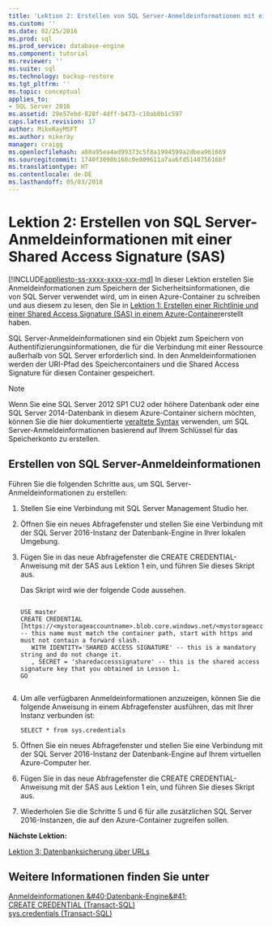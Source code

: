 ```yaml
---
title: 'Lektion 2: Erstellen von SQL Server-Anmeldeinformationen mit einer Shared Access Signature (SAS) | Microsoft-Dokumentation'
ms.custom: ''
ms.date: 02/25/2016
ms.prod: sql
ms.prod_service: database-engine
ms.component: tutorial
ms.reviewer: ''
ms.suite: sql
ms.technology: backup-restore
ms.tgt_pltfrm: ''
ms.topic: conceptual
applies_to:
- SQL Server 2016
ms.assetid: 29e57ebd-828f-4dff-b473-c10ab0b1c597
caps.latest.revision: 17
author: MikeRayMSFT
ms.author: mikeray
manager: craigg
ms.openlocfilehash: a88a95ea4ad99373c5f8a1994599a2dbea961669
ms.sourcegitcommit: 1740f3090b168c0e809611a7aa6fd514075616bf
ms.translationtype: HT
ms.contentlocale: de-DE
ms.lasthandoff: 05/03/2018
---
```

# <a name="lesson-2-create-a-sql-server-credential-using-a-shared-access-signature"></a>Lektion 2: Erstellen von SQL Server-Anmeldeinformationen mit einer Shared Access Signature (SAS)
[!INCLUDE[appliesto-ss-xxxx-xxxx-xxx-md](../includes/appliesto-ss-xxxx-xxxx-xxx-md.md)]
In dieser Lektion erstellen Sie Anmeldeinformationen zum Speichern der Sicherheitsinformationen, die von SQL Server verwendet wird, um in einen Azure-Container zu schreiben und aus diesem zu lesen, den Sie in [Lektion 1: Erstellen einer Richtlinie und einer Shared Access Signature (SAS) in einem Azure-Container](../relational-databases/lesson-1-create-stored-access-policy-and-shared-access-signature.md)erstellt haben.  
  
SQL Server-Anmeldeinformationen sind ein Objekt zum Speichern von Authentifizierungsinformationen, die für die Verbindung mit einer Ressource außerhalb von SQL Server erforderlich sind. In den Anmeldeinformationen werden der URI-Pfad des Speichercontainers und die Shared Access Signature für diesen Container gespeichert.  
  
> [!NOTE]  
> Wenn Sie eine SQL Server 2012 SP1 CU2 oder höhere Datenbank oder eine SQL Server 2014-Datenbank in diesem Azure-Container sichern möchten, können Sie die hier dokumentierte [veraltete Syntax](https://technet.microsoft.com/en-US/library/dn435916(v=sql.120).aspx) verwenden, um SQL Server-Anmeldeinformationen basierend auf Ihrem Schlüssel für das Speicherkonto zu erstellen.  
  
## <a name="create-sql-server-credential"></a>Erstellen von SQL Server-Anmeldeinformationen  
Führen Sie die folgenden Schritte aus, um SQL Server-Anmeldeinformationen zu erstellen:  
  
1.  Stellen Sie eine Verbindung mit SQL Server Management Studio her.  
  
2.  Öffnen Sie ein neues Abfragefenster und stellen Sie eine Verbindung mit der SQL Server 2016-Instanz der Datenbank-Engine in Ihrer lokalen Umgebung.  
  
3.  Fügen Sie in das neue Abfragefenster die CREATE CREDENTIAL-Anweisung mit der SAS aus Lektion 1 ein, und führen Sie dieses Skript aus.  
  
    Das Skript wird wie der folgende Code aussehen.  
  
    ```Transact-SQL  
  
    USE master  
    CREATE CREDENTIAL [https://<mystorageaccountname>.blob.core.windows.net/<mystorageaccountcontainername>] -- this name must match the container path, start with https and must not contain a forward slash.  
       WITH IDENTITY='SHARED ACCESS SIGNATURE' -- this is a mandatory string and do not change it.   
       , SECRET = 'sharedaccesssignature' -- this is the shared access signature key that you obtained in Lesson 1.   
    GO  
  
    ```  
  
4.  Um alle verfügbaren Anmeldeinformationen anzuzeigen, können Sie die folgende Anweisung in einem Abfragefenster ausführen, das mit Ihrer Instanz verbunden ist:  
  
    ```Transact-SQL  
    SELECT * from sys.credentials  
    ```  
  
5.  Öffnen Sie ein neues Abfragefenster und stellen Sie eine Verbindung mit der SQL Server 2016-Instanz der Datenbank-Engine auf Ihrem virtuellen Azure-Computer her.  
  
6.  Fügen Sie in das neue Abfragefenster die CREATE CREDENTIAL-Anweisung mit der SAS aus Lektion 1 ein, und führen Sie dieses Skript aus.  
  
7.  Wiederholen Sie die Schritte 5 und 6 für alle zusätzlichen SQL Server 2016-Instanzen, die auf den Azure-Container zugreifen sollen.  
  
**Nächste Lektion:**  
  
[Lektion 3: Datenbanksicherung über URLs](../relational-databases/lesson-3-database-backup-to-url.md)  
  
## <a name="see-also"></a>Weitere Informationen finden Sie unter  

  [Anmeldeinformationen &amp;#40;Datenbank-Engine&amp;#41;](../relational-databases/security/authentication-access/credentials-database-engine.md)  
[CREATE CREDENTIAL &#40;Transact-SQL&#41;](../t-sql/statements/create-credential-transact-sql.md)  
[sys.credentials &#40;Transact-SQL&#41;](../relational-databases/system-catalog-views/sys-credentials-transact-sql.md)  
  

